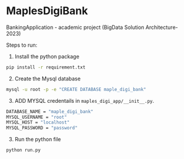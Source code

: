# MaplesDigiBank
BankingApplication - academic project (BigData Solution Architecture-2023)


Steps to run:

1. Install the python package
 ```bash
 pip install -r requirement.txt
 ```

2. Create the Mysql database
```bash
mysql -u root -p -e "CREATE DATABASE maple_digi_bank"
```

3. ADD MYSQL credentails in `maples_digi_app/__init__.py`.
```bash
DATABASE_NAME = "maple_digi_bank"
MYSQL_USERNAME = "root"
MYSQL_HOST = "localhost"
MYSQL_PASSWORD = "password"
```

3. Run the python file
```bash
python run.py
```
